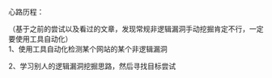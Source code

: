 心路历程：

（基于之前的尝试以及看过的文章，发现常规非逻辑漏洞手动挖掘肯定不行，一定要使用工具自动化）  
1、使用工具自动化检测某个网站的某个非逻辑漏洞

2、学习别人的逻辑漏洞挖掘思路，然后寻找目标尝试

